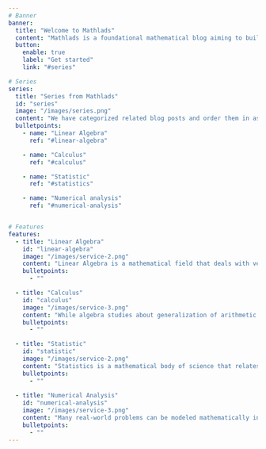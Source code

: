 ```yaml
---
# Banner
banner:
  title: "Welcome to Mathlads"
  content: "Mathlads is a foundational mathematical blog aiming to build knowledge from the ground up to broader topics such as AI and ML."
  button:
    enable: true
    label: "Get started"
    link: "#series"

# Series
series:
  title: "Series from Mathlads"
  id: "series"
  image: "/images/series.png"
  content: "We have categorized related blog posts and order them in ascending complexity order. Pick a series that you are interested in!"
  bulletpoints:
    - name: "Linear Algebra"
      ref: "#linear-algebra"

    - name: "Calculus"
      ref: "#calculus"

    - name: "Statistic"
      ref: "#statistics"

    - name: "Numerical analysis"
      ref: "#numerical-analysis"


# Features
features:
  - title: "Linear Algebra"
    id: "linear-algebra"
    image: "/images/service-2.png"
    content: "Linear Algebra is a mathematical field that deals with vectors and matrices and, more generally, with vector spaces and linear transformations. Its value lies in its many applications, from mathematical physics to modern algebra and coding theory."
    bulletpoints:
      - ""

  - title: "Calculus"
    id: "calculus"
    image: "/images/service-3.png"
    content: "While algebra studies about generalization of arithmetic opeartions, calculus reveals the knowledge about continuos changes. Today, calculus has widespread application in science and engineering, from theoretical to application fields. This series will be based on two courses of Calculus of our school and more deeper knowledge on proving theorem if possible."
    bulletpoints:
      - ""

  - title: "Statistic"
    id: "statistic"
    image: "/images/service-2.png"
    content: "Statistics is a mathematical body of science that relates to the collection, analysis, interpretation or explanation, and presentation of data. In this series, we will talk many topics including mainly about probability theory, distributions of data, and statistical hypothesis test."
    bulletpoints:
      - ""
  
  - title: "Numerical Analysis"
    id: "numerical-analysis"
    image: "/images/service-3.png"
    content: "Many real-world problems can be modeled mathematically into equations. Finding their exact roots value is almost impossible (in fact, proving those equations exists solution alone has been a tough task already). In real life however, approximation of those values is enough to apply in engineering and many other aspects. The background of those approximation techniques is the content of numerical analysis. In this series, we will discover exactly the theory of those knowledge."
    bulletpoints:
      - ""
---
```

